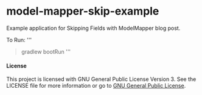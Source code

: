 # model-mapper-skip-example

Example application for Skipping Fields with ModelMapper blog post.

To Run:
'''
> gradlew bootRun
'''

#### License
This project is licensed with GNU General Public License Version 3.  See the LICENSE file for more information or go to [GNU General Public License](https://www.gnu.org/licenses/gpl-3.0.en.html).